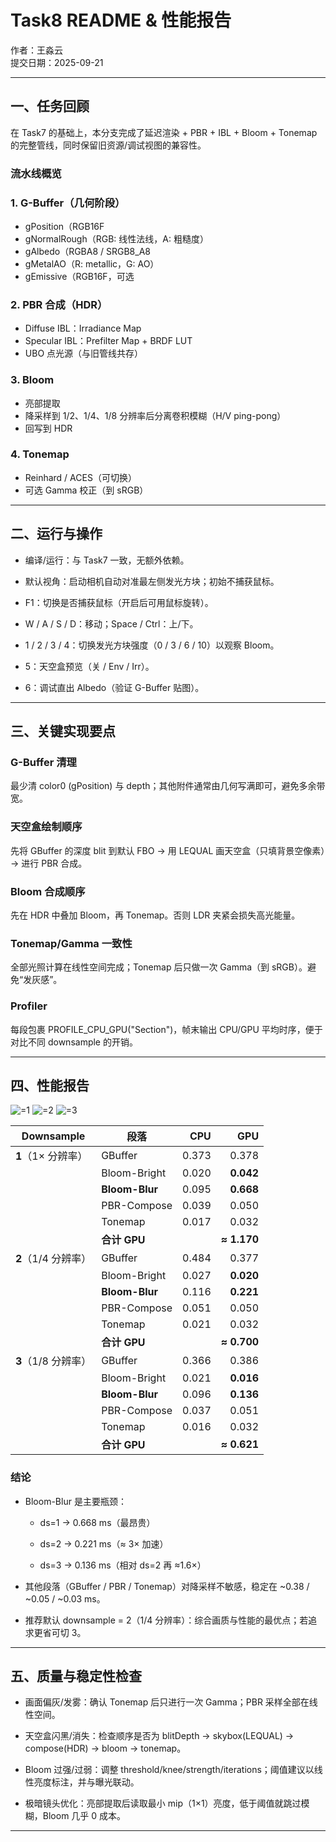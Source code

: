 # Task8 README & 性能报告

作者：王淼云  
提交日期：2025-09-21  

---

## 一、任务回顾
在 Task7 的基础上，本分支完成了延迟渲染 + PBR + IBL + Bloom + Tonemap 的完整管线，同时保留旧资源/调试视图的兼容性。

### 流水线概览
### 1. G-Buffer（几何阶段）
- gPosition（RGB16F 
- gNormalRough（RGB: 线性法线，A: 粗糙度）  
- gAlbedo（RGBA8 / SRGB8_A8
- gMetalAO（R: metallic，G: AO）
- gEmissive（RGB16F，可选

### 2. PBR 合成（HDR）
- Diffuse IBL：Irradiance Map 
- Specular IBL：Prefilter Map + BRDF LUT
- UBO 点光源（与旧管线共存）

### 3. Bloom
- 亮部提取  
- 降采样到 1/2、1/4、1/8 分辨率后分离卷积模糊（H/V ping-pong）    
- 回写到 HDR

### 4. Tonemap
- Reinhard / ACES（可切换） 
- 可选 Gamma 校正（到 sRGB） 

---

## 二、运行与操作

- 编译/运行：与 Task7 一致，无额外依赖。

- 默认视角：启动相机自动对准最左侧发光方块；初始不捕获鼠标。

- F1：切换是否捕获鼠标（开启后可用鼠标旋转）。

- W / A / S / D：移动；Space / Ctrl：上/下。

- 1 / 2 / 3 / 4：切换发光方块强度（0 / 3 / 6 / 10）以观察 Bloom。

- 5：天空盒预览（关 / Env / Irr）。

- 6：调试直出 Albedo（验证 G-Buffer 贴图）。

---

## 三、关键实现要点

### G-Buffer 清理
最少清 color0 (gPosition) 与 depth；其他附件通常由几何写满即可，避免多余带宽。

### 天空盒绘制顺序
先将 GBuffer 的深度 blit 到默认 FBO → 用 LEQUAL 画天空盒（只填背景空像素）→ 进行 PBR 合成。

### Bloom 合成顺序
先在 HDR 中叠加 Bloom，再 Tonemap。否则 LDR 夹紧会损失高光能量。

### Tonemap/Gamma 一致性
全部光照计算在线性空间完成；Tonemap 后只做一次 Gamma（到 sRGB）。避免“发灰感”。

### Profiler
每段包裹 PROFILE_CPU_GPU("Section")，帧末输出 CPU/GPU 平均时序，便于对比不同 downsample 的开销。

---

## 四、性能报告
![=1](=1.png)
![=2](=2.png)
![=3](=3.png)

| Downsample     | 段落             |   CPU |         GPU |
| -------------- | -------------- | ----: | ----------: |
| **1**（1× 分辨率）  | GBuffer        | 0.373 |       0.378 |
|                | Bloom-Bright   | 0.020 |   **0.042** |
|                | **Bloom-Blur** | 0.095 |   **0.668** |
|                | PBR-Compose    | 0.039 |       0.050 |
|                | Tonemap        | 0.017 |       0.032 |
|                | **合计 GPU**     |       | **≈ 1.170** |
| **2**（1/4 分辨率） | GBuffer        | 0.484 |       0.377 |
|                | Bloom-Bright   | 0.027 |   **0.020** |
|                | **Bloom-Blur** | 0.116 |   **0.221** |
|                | PBR-Compose    | 0.051 |       0.050 |
|                | Tonemap        | 0.021 |       0.032 |
|                | **合计 GPU**     |       | **≈ 0.700** |
| **3**（1/8 分辨率） | GBuffer        | 0.366 |       0.386 |
|                | Bloom-Bright   | 0.021 |   **0.016** |
|                | **Bloom-Blur** | 0.096 |   **0.136** |
|                | PBR-Compose    | 0.037 |       0.051 |
|                | Tonemap        | 0.016 |       0.032 |
|                | **合计 GPU**     |       | **≈ 0.621** |


### 结论

- Bloom-Blur 是主要瓶颈：

	- ds=1 → 0.668 ms（最昂贵）

	- ds=2 → 0.221 ms（≈ 3× 加速）

	- ds=3 → 0.136 ms（相对 ds=2 再 ≈1.6×）

- 其他段落（GBuffer / PBR / Tonemap）对降采样不敏感，稳定在 ~0.38 / ~0.05 / ~0.03 ms。

- 推荐默认 downsample = 2（1/4 分辨率）：综合画质与性能的最优点；若追求更省可切 3。

---

## 五、质量与稳定性检查

- 画面偏灰/发雾：确认 Tonemap 后只进行一次 Gamma；PBR 采样全部在线性空间。

- 天空盒闪黑/消失：检查顺序是否为 blitDepth → skybox(LEQUAL) → compose(HDR) → bloom → tonemap。

- Bloom 过强/过弱：调整 threshold/knee/strength/iterations；阈值建议以线性亮度标注，并与曝光联动。

- 极暗镜头优化：亮部提取后读取最小 mip（1×1）亮度，低于阈值就跳过模糊，Bloom 几乎 0 成本。

---
